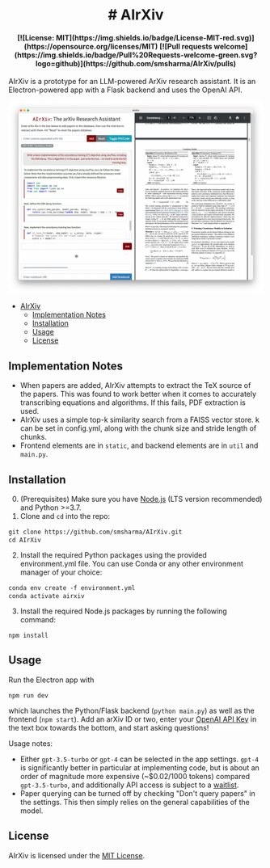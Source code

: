 <h1 align="center">
# AIrXiv
</h1>

<h4 align="center">
[![License: MIT](https://img.shields.io/badge/License-MIT-red.svg)](https://opensource.org/licenses/MIT)
[![Pull requests welcome](https://img.shields.io/badge/Pull%20Requests-welcome-green.svg?logo=github)](https://github.com/smsharma/AIrXiv/pulls)
</h4>

AIrXiv is a prototype for an LLM-powered ArXiv research assistant. It is an Electron-powered app with a Flask backend and uses the OpenAI API. 

![Screenshot.](static/screenshot.png)

- [AIrXiv](#airxiv)
  - [Implementation Notes](#implementation-notes)
  - [Installation](#installation)
  - [Usage](#usage)
  - [License](#license)

## Implementation Notes

- When papers are added, AIrXiv attempts to extract the TeX source of the papers. This was found to work better when it comes to accurately transcribing equations and algorithms. If this fails, PDF extraction is used.
- AIrXiv uses a simple top-k similarity search from a FAISS vector store. k can be set in config.yml, along with the chunk size and stride length of  chunks.
- Frontend elements are in `static`, and backend elements are in `util` and `main.py`.

## Installation

0. (Prerequisites) Make sure you have [Node.js](https://nodejs.org/en/download) (LTS version recommended) and Python >=3.7.
1. Clone and `cd` into the repo:
```
git clone https://github.com/smsharma/AIrXiv.git
cd AIrXiv
```
2. Install the required Python packages using the provided environment.yml file. You can use Conda or any other environment manager of your choice:
```
conda env create -f environment.yml
conda activate airxiv
```
3. Install the required Node.js packages by running the following command:
```
npm install
```

## Usage

Run the Electron app with 
```
npm run dev
```
which launches the Python/Flask backend (`python main.py`) as well as the frontend (`npm start`). Add an arXiv ID or two, enter your [OpenAI API Key](https://platform.openai.com/account/api-keys) in the text box towards the bottom, and start asking questions!

Usage notes:
- Either `gpt-3.5-turbo` or `gpt-4` can be selected in the app settings. `gpt-4` is significantly better in particular at implementing code, but is about an order of magnitude more expensive (~$0.02/1000 tokens) compared `gpt-3.5-turbo`, and additionally API access is subject to a [waitlist](https://openai.com/waitlist/gpt-4-api).
- Paper querying can be turned off by checking "Don't query papers" in the settings. This then simply relies on the general capabilities of the model.

## License

AIrXiv is licensed under the [MIT License](LICENSE.md).